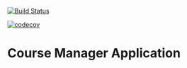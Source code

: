 [![Build Status](https://travis-ci.org/akylKerimbekov/coursemanager.svg?branch=master)](https://travis-ci.org/akylKerimbekov/coursemanager)

[![codecov](https://codecov.io/gh/akylKerimbekov/coursemanager/branch/master/graph/badge.svg)](https://codecov.io/gh/akylKerimbekov/coursemanager)

# Course Manager Application
